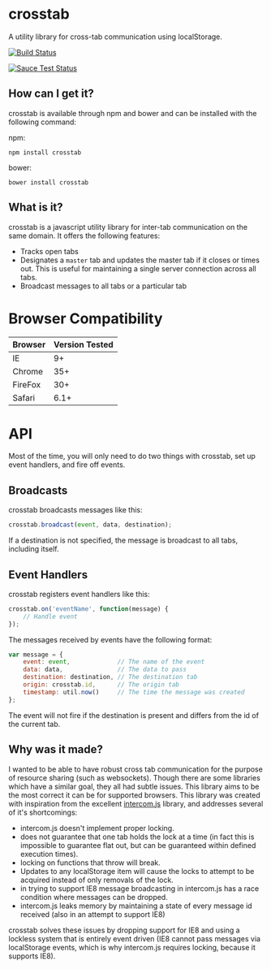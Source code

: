 crosstab
========

A utility library for cross-tab communication using localStorage.

[![Build Status](https://travis-ci.org/tejacques/crosstab.svg?branch=master)](https://travis-ci.org/tejacques/crosstab)

[![Sauce Test Status](https://saucelabs.com/browser-matrix/crosstab.svg)](https://saucelabs.com/u/crosstab)

How can I get it?
-----------------

crosstab is available through npm and bower and can be installed with the following command:

npm:
```
npm install crosstab
```

bower:
```
bower install crosstab
```

What is it?
-----------

crosstab is a javascript utility library for inter-tab communication on the same domain. It offers the following features:

* Tracks open tabs
* Designates a `master` tab and updates the master tab if it closes or times out. This is useful for maintaining a single server connection across all tabs.
* Broadcast messages to all tabs or a particular tab

# Browser Compatibility #


| Browser | Version Tested |
|---------|----------------|
|   IE    |        9+      |
| Chrome  |       35+      |
| FireFox |       30+      |
| Safari  |        6.1+    |

# API #

Most of the time, you will only need to do two things with crosstab, set up event handlers, and fire off events.

## Broadcasts ##

crosstab broadcasts messages like this:

```JavaScript
crosstab.broadcast(event, data, destination);
```

If a destination is not specified, the message is broadcast to all tabs, including itself.

## Event Handlers ##

crosstab registers event handlers like this:

```JavaScript
crosstab.on('eventName', function(message) {
    // Handle event
});
```

The messages received by events have the following format:

```JavaScript
var message = {
    event: event,             // The name of the event
    data: data,               // The data to pass
    destination: destination, // The destination tab
    origin: crosstab.id,      // The origin tab
    timestamp: util.now()     // The time the message was created
};
```

The event will not fire if the destination is present and differs from the id of the current tab.
 

Why was it made?
----------------

I wanted to be able to have robust cross tab communication for the purpose of resource sharing (such as websockets). Though there are some libraries which have a similar goal, they all had subtle issues. This library aims to be the most correct it can be for supported browsers. This library was created with inspiration from the excellent [intercom.js](https://github.com/diy/intercom.js/) library, and addresses several of it's shortcomings:

* intercom.js doesn't implement proper locking.
 * does not guarantee that one tab holds the lock at a time (in fact this is impossible to guarantee flat out, but can be guaranteed within defined execution times).
 * locking on functions that throw will break.
 * Updates to any localStorage item will cause the locks to attempt to be acquired instead of only removals of the lock.
* in trying to support IE8 message broadcasting in intercom.js has a race condition where messages can be dropped.
* intercom.js leaks memory by maintaining a state of every message id received (also in an attempt to support IE8)

crosstab solves these issues by dropping support for IE8 and using a lockless system that is entirely event driven (IE8 cannot pass messages via localStorage events, which is why intercom.js requires locking, because it supports IE8).
